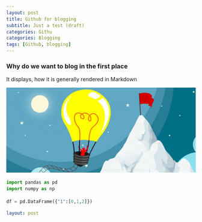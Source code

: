 ```yaml
---
layout: post
title: Github for blogging
subtitle: Just a test (draft)
categories: Githu
categories: Blogging
tags: [Github, blogging]
---
```


### Why do we want to blog in the first place

It displays, how it is generally rendered in Markdown

![balloons](/assets/images/banners/balloon-image.jpg)

```python
import pandas as pd
import numpy as np

df = pd.DataFrame({"1":[0,1,2]})
```



```YAML
layout: post
```


